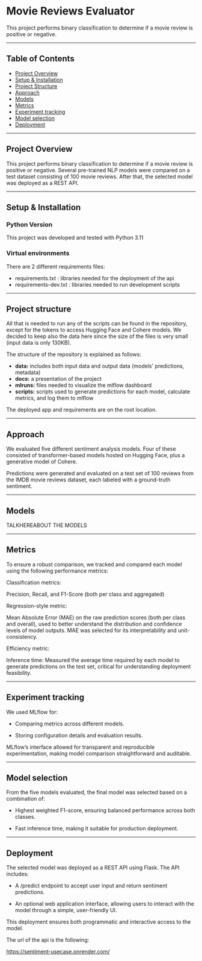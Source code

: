 # Movie Reviews Evaluator

This project performs binary classification to determine if a movie review is positive or negative. 

---

## Table of Contents
- [Project Overview](#project-overview)
- [Setup & Installation](#setup--installation)
- [Project Structure](#project-structure)
- [Approach](#approach)
- [Models](#models)
- [Metrics](#metrics)
- [Experiment tracking](#experiment-tracking)
- [Model selection](#model-selection)
- [Deployment](#deployment)

---

## Project Overview

This project performs binary classification to determine if a movie review is positive or negative. Several pre-trained NLP models were compared on a test dataset consisting of 100 movie reviews. After that, the selected model was deployed as a REST API.

---

## Setup & Installation

### Python Version
This project was developed and tested with Python 3.11

### Virtual environments
There are 2 different requirements files: 

* requirements.txt : libraries needed for the deployment of the api
* requirements-dev.txt : libraries needed to run development scripts

---

## Project structure

All that is needed to run any of the scripts can be found in the repository, except for the tokens to access Hugging Face and Cohere models. We decided to keep also the data here since the size of the files is very small (input data is only 130KB).

The structure of the repository is explained as follows:

* **data:** includes both input data and output data (models' predictions, metadata)
* **docs:** a presentation of the project
* **mlruns:** files needed to visualize the mlflow dashboard
* **scripts:** scripts used to generate predictions for each model, calculate metrics, and log them to mlflow

The deployed app and requirements are on the root location.

---

## Approach

We evaluated five different sentiment analysis models. Four of these consisted of transformer-based models hosted on Hugging Face, plus a generative model of Cohere.

Predictions were generated and evaluated on a test set of 100 reviews from the IMDB movie reviews dataset, each labeled with a ground-truth sentiment.

---

## Models

TALKHEREABOUT THE MODELS


---

## Metrics

To ensure a robust comparison, we tracked and compared each model using the following performance metrics:

Classification metrics:

Precision, Recall, and F1-Score (both per class and aggregated)

Regression-style metric:

Mean Absolute Error (MAE) on the raw prediction scores (both per class and overall), used to better understand the distribution and confidence levels of model outputs. MAE was selected for its interpretability and unit-consistency.

Efficiency metric:

Inference time: Measured the average time required by each model to generate predictions on the test set, critical for understanding deployment feasibility.



---

## Experiment tracking

We used MLflow for:

* Comparing metrics across different models.

* Storing configuration details and evaluation results.

MLflow’s interface allowed for transparent and reproducible experimentation, making model comparison straightforward and auditable.

---

## Model selection

From the five models evaluated, the final model was selected based on a combination of:

* Highest weighted F1-score, ensuring balanced performance across both classes.

* Fast inference time, making it suitable for production deployment.

---

## Deployment

The selected model was deployed as a REST API using Flask. The API includes:

 * A /predict endpoint to accept user input and return sentiment predictions.

 * An optional web application interface, allowing users to interact with the model through a simple, user-friendly UI.

This deployment ensures both programmatic and interactive access to the model.

The url of the api is the following:

https://sentiment-usecase.onrender.com/


